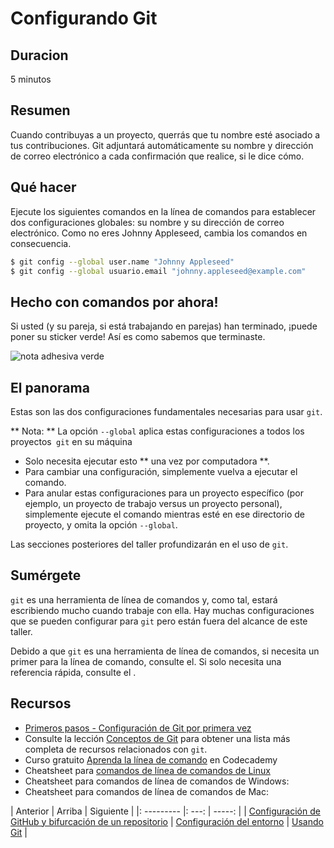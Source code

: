 <!-- comienza la sección de título generado automáticamente -->
# Configurando Git
<!-- fin de la sección autogenerada -->


## Duracion

5 minutos


## Resumen

Cuando contribuyas a un proyecto, querrás que tu nombre esté asociado a tus contribuciones. Git adjuntará automáticamente su nombre y dirección de correo electrónico a cada confirmación que realice, si le dice cómo.


## Qué hacer

Ejecute los siguientes comandos en la línea de comandos para establecer dos configuraciones globales: su nombre y su dirección de correo electrónico. Como no eres Johnny Appleseed, cambia los comandos en consecuencia.

```bash
$ git config --global user.name "Johnny Appleseed"
$ git config --global usuario.email "johnny.appleseed@example.com"
```

## Hecho con comandos por ahora!

Si usted (y su pareja, si está trabajando en parejas) han terminado, ¡puede poner su sticker verde! Así es como sabemos que terminaste.

![nota adhesiva verde](images/Sticky-Note-02-Green-300px.png)

## El panorama

Estas son las dos configuraciones fundamentales necesarias para usar `git`.

** Nota: ** La opción `--global` aplica estas configuraciones a todos los proyectos` git` en su máquina
* Solo necesita ejecutar esto ** una vez por computadora **.
* Para cambiar una configuración, simplemente vuelva a ejecutar el comando.
* Para anular estas configuraciones para un proyecto específico (por ejemplo, un proyecto de trabajo versus un proyecto personal), simplemente ejecute el comando mientras esté en ese directorio de proyecto, y omita la opción `--global`.

Las secciones posteriores del taller profundizarán en el uso de `git`.

## Sumérgete

`git` es una herramienta de línea de comandos y, como tal, estará escribiendo mucho cuando trabaje con ella. Hay muchas configuraciones que se pueden configurar para `git` pero están fuera del alcance de este taller.

Debido a que `git` es una herramienta de línea de comandos, si necesita un primer para la línea de comando, consulte el. Si solo necesita una referencia rápida, consulte el .


## Recursos

* [Primeros pasos - Configuración de Git por primera vez](https://git-scm.com/book/en/v2/Getting-Started-First-Time-Git-Setup)
* Consulte la lección [Conceptos de Git](./git_concepts.md) para obtener una lista más completa de recursos relacionados con `git`.
* Curso gratuito [Aprenda la línea de comando](https://www.codecademy.com/learn/learn-the-command-line) en Codecademy
* Cheatsheet para [comandos de línea de comandos de Linux](https://itsfoss.com/linux-commands-cheat-sheets/)
* Cheatsheet para comandos de línea de comandos de Windows:
* Cheatsheet para comandos de línea de comandos de Mac:

<!-- comience la sección de enlaces de navegación generados automáticamente -->
| Anterior | Arriba | Siguiente |
|: --------- |: ---: | -----: |
| [Configuración de GitHub y bifurcación de un repositorio](./github_setup.md) | [Configuración del entorno](./environment_Resumen.md) | [Usando Git](./git_Resumen.md) |
<!-- fin de la sección autogenerada -->
